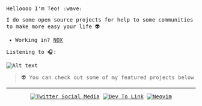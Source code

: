 <samp>
Helloooo I'm Teo! :wave: <br>

I do some open source projects for help to some communities to make more easy your life :alien: <br>

- Working in? [NOX](https://github.com/TeoDev1611/Nox)

Listening to 🎧: <br> </samp>

![Alt text](https://spotify-recently-played-readme.vercel.app/api?user=31jpfhtsmpj4rlrfq4t6uqardlaq&unique={true|1|on|yes})

> :alien: You can check out some of my featured projects below

---

<div align="center">

[![Twitter Social Media](https://img.shields.io/badge/Twitter-1DA1F2?style=for-the-badge&logo=twitter&logoColor=white)](https://twitter.com/TeoDev1611)
[![Dev To Link](https://img.shields.io/badge/dev.to-0A0A0A?style=for-the-badge&logo=devdotto&logoColor=white)](https://dev.to/teodev1611)
[![Neovim](https://img.shields.io/badge/NeoVim-%2357A143.svg?&style=for-the-badge&logo=neovim&logoColor=white)](https://github.com/TeoDev1611/astro.nvim)

</div>
